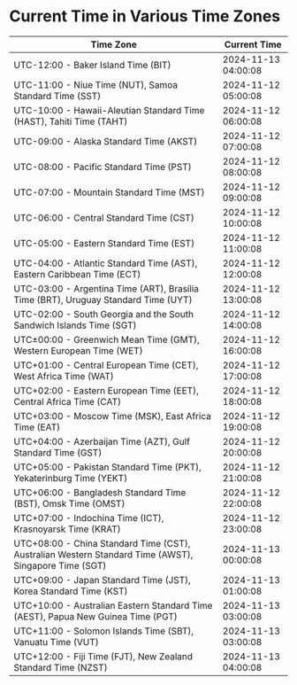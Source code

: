 # Current Time in Various Time Zones

| Time Zone | Current Time |
|-----------|--------------|
| UTC-12:00 - Baker Island Time (BIT) | 2024-11-13 04:00:08 |
| UTC-11:00 - Niue Time (NUT), Samoa Standard Time (SST) | 2024-11-12 05:00:08 |
| UTC-10:00 - Hawaii-Aleutian Standard Time (HAST), Tahiti Time (TAHT) | 2024-11-12 06:00:08 |
| UTC-09:00 - Alaska Standard Time (AKST) | 2024-11-12 07:00:08 |
| UTC-08:00 - Pacific Standard Time (PST) | 2024-11-12 08:00:08 |
| UTC-07:00 - Mountain Standard Time (MST) | 2024-11-12 09:00:08 |
| UTC-06:00 - Central Standard Time (CST) | 2024-11-12 10:00:08 |
| UTC-05:00 - Eastern Standard Time (EST) | 2024-11-12 11:00:08 |
| UTC-04:00 - Atlantic Standard Time (AST), Eastern Caribbean Time (ECT) | 2024-11-12 12:00:08 |
| UTC-03:00 - Argentina Time (ART), Brasília Time (BRT), Uruguay Standard Time (UYT) | 2024-11-12 13:00:08 |
| UTC-02:00 - South Georgia and the South Sandwich Islands Time (SGT) | 2024-11-12 14:00:08 |
| UTC±00:00 - Greenwich Mean Time (GMT), Western European Time (WET) | 2024-11-12 16:00:08 |
| UTC+01:00 - Central European Time (CET), West Africa Time (WAT) | 2024-11-12 17:00:08 |
| UTC+02:00 - Eastern European Time (EET), Central Africa Time (CAT) | 2024-11-12 18:00:08 |
| UTC+03:00 - Moscow Time (MSK), East Africa Time (EAT) | 2024-11-12 19:00:08 |
| UTC+04:00 - Azerbaijan Time (AZT), Gulf Standard Time (GST) | 2024-11-12 20:00:08 |
| UTC+05:00 - Pakistan Standard Time (PKT), Yekaterinburg Time (YEKT) | 2024-11-12 21:00:08 |
| UTC+06:00 - Bangladesh Standard Time (BST), Omsk Time (OMST) | 2024-11-12 22:00:08 |
| UTC+07:00 - Indochina Time (ICT), Krasnoyarsk Time (KRAT) | 2024-11-12 23:00:08 |
| UTC+08:00 - China Standard Time (CST), Australian Western Standard Time (AWST), Singapore Time (SGT) | 2024-11-13 00:00:08 |
| UTC+09:00 - Japan Standard Time (JST), Korea Standard Time (KST) | 2024-11-13 01:00:08 |
| UTC+10:00 - Australian Eastern Standard Time (AEST), Papua New Guinea Time (PGT) | 2024-11-13 03:00:08 |
| UTC+11:00 - Solomon Islands Time (SBT), Vanuatu Time (VUT) | 2024-11-13 03:00:08 |
| UTC+12:00 - Fiji Time (FJT), New Zealand Standard Time (NZST) | 2024-11-13 04:00:08 |
